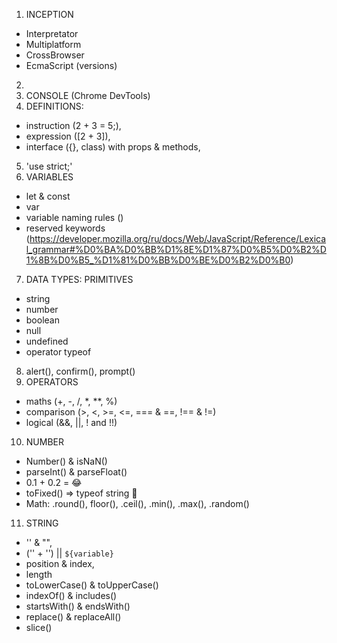 1. INCEPTION
- Interpretator
- Multiplatform
- CrossBrowser
- EcmaScript (versions)
2. <script src='./file.js'></script>
3. CONSOLE (Chrome DevTools)
4. DEFINITIONS: 
- instruction (2 + 3 = 5;),
- expression ([2 + 3]),
- interface ({}, class) with props & methods, 
5. 'use strict;'
6. VARIABLES
- let & const
- var
- variable naming rules ()
- reserved keywords (https://developer.mozilla.org/ru/docs/Web/JavaScript/Reference/Lexical_grammar#%D0%BA%D0%BB%D1%8E%D1%87%D0%B5%D0%B2%D1%8B%D0%B5_%D1%81%D0%BB%D0%BE%D0%B2%D0%B0)
7. DATA TYPES: PRIMITIVES
- string
- number
- boolean
- null
- undefined
- operator typeof
8. alert(), confirm(), prompt()
9. OPERATORS
- maths (+, -, /, *, **, %)
- comparison (>, <, >=, <=, === & ==, !== & !=)
- logical (&&, ||, ! and !!)
10. NUMBER
- Number() & isNaN()
- parseInt() & parseFloat()
- 0.1 + 0.2 = 😂
- toFixed() => typeof string 🤔
- Math: .round(), floor(), .ceil(), .min(), .max(), .random()
11. STRING
- '' & "", 
- ('' + '') || `${variable}`
- position & index,
- length
- toLowerCase() & toUpperCase()
- indexOf() & includes()
- startsWith() & endsWith()
- replace() & replaceAll()
- slice()